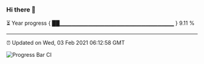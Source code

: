 ### Hi there 👋

⏳ Year progress { ██▁▁▁▁▁▁▁▁▁▁▁▁▁▁▁▁▁▁▁▁▁▁▁▁▁▁▁▁ } 9.11 %

---

⏰ Updated on Wed, 03 Feb 2021 06:12:58 GMT

![Progress Bar CI](https://github.com/liununu/liununu/workflows/Progress%20Bar%20CI/badge.svg)

